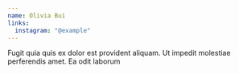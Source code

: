 ```yaml
---
name: Olivia Bui
links:
  instagram: "@example"
---
```

Fugit quia quis ex dolor est provident aliquam. Ut impedit molestiae perferendis amet. Ea odit laborum 